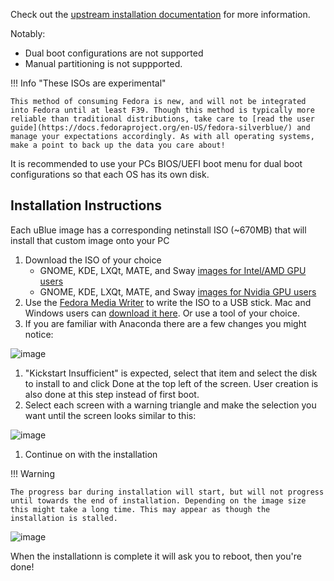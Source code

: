 Check out the [upstream installation documentation](https://docs.fedoraproject.org/en-US/fedora-silverblue/installation/) for more information.

Notably:

- Dual boot configurations are not supported
- Manual partitioning is not suppported.

!!! Info "These ISOs are experimental"

    This method of consuming Fedora is new, and will not be integrated into Fedora until at least F39. Though this method is typically more reliable than traditional distributions, take care to [read the user guide](https://docs.fedoraproject.org/en-US/fedora-silverblue/) and manage your expectations accordingly. As with all operating systems, make a point to back up the data you care about! 

It is recommended to use your PCs BIOS/UEFI boot menu for dual boot configurations so that each OS has its own disk. 

## Installation Instructions

Each uBlue image has a corresponding netinstall ISO (~670MB) that will install that custom image onto your PC

1. Download the ISO of your choice
   - GNOME, KDE, LXQt, MATE, and Sway [images for Intel/AMD GPU users](https://github.com/ublue-os/main/releases)
   - GNOME, KDE, LXQt, MATE, and Sway [images for Nvidia GPU users](https://github.com/ublue-os/nvidia/releases) 
1. Use the [Fedora Media Writer](https://flathub.org/apps/details/org.fedoraproject.MediaWriter) to write the ISO to a USB stick. Mac and Windows users can [download it here](https://getfedora.org/en/workstation/download/). Or use a tool of your choice.
1. If you are familiar with Anaconda there are a few changes you might notice:

![image](https://user-images.githubusercontent.com/1264109/228308230-4cd981f7-d524-44c3-80ff-49e1b62e58fd.png)

1. "Kickstart Insufficient" is expected, select that item and select the disk to install to and click Done at the top left of the screen. User creation is also done at this step instead of first boot.
1. Select each screen with a warning triangle and make the selection you want until the screen looks similar to this:

![image](https://user-images.githubusercontent.com/1264109/228308903-d3289faf-8d53-4999-9296-2facc364d07b.png)

1. Continue on with the installation

!!! Warning 

    The progress bar during installation will start, but will not progress until towards the end of installation. Depending on the image size this might take a long time. This may appear as though the installation is stalled.  

![image](https://user-images.githubusercontent.com/1264109/228309296-993f7058-7bc7-4157-b1da-3fe908889e37.png)

When the installationn is complete it will ask you to reboot, then you're done!
